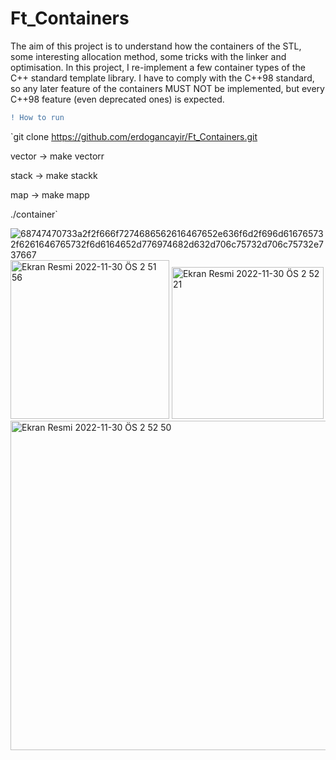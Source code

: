 # Ft_Containers
The aim of this project is to understand how the containers of the STL, some interesting allocation method, some tricks with the linker and optimisation.
In this project, I re-implement a few container types of the C++ standard template library. I have to comply with the C++98 standard, so any later feature of the containers MUST NOT be implemented, but every C++98 feature (even deprecated ones) is expected.

```diff
! How to run
```
`git clone https://github.com/erdogancayir/Ft_Containers.git

vector -> make vectorr

stack -> make stackk

map -> make mapp

./container`

![68747470733a2f2f666f7274686562616467652e636f6d2f696d616765732f6261646765732f6d6164652d776974682d632d706c75732d706c75732e737667](https://user-images.githubusercontent.com/94300378/204642624-aabbd270-cdc5-4e75-849b-5bd79f98f963.svg)
<img width="254" alt="Ekran Resmi 2022-11-30 ÖS 2 51 56" src="https://user-images.githubusercontent.com/94300378/204789542-55ec5d23-7673-437d-a0a6-2625ea624281.png">
<img width="243" alt="Ekran Resmi 2022-11-30 ÖS 2 52 21" src="https://user-images.githubusercontent.com/94300378/204789562-0f9eb43a-5fce-424d-aaae-4b3a5612be9b.png">
<img width="527" alt="Ekran Resmi 2022-11-30 ÖS 2 52 50" src="https://user-images.githubusercontent.com/94300378/204789581-7d7bbab5-2792-4690-8116-841883464475.png">
